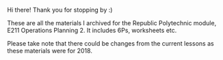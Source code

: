 Hi there! Thank you for stopping by :)

These are all the materials I archived for the Republic Polytechnic module, E211 Operations Planning 2. It includes 6Ps, worksheets etc.

Please take note that there could be changes from the current lessons as these materials were for 2018.
